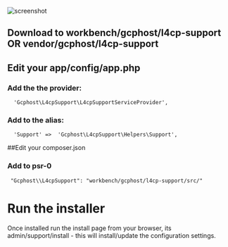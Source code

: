 ![screenshot](http://i.imgur.com/EkP4YaG.png)

## Download to workbench/gcphost/l4cp-support OR vendor/gcphost/l4cp-support

## Edit your app/config/app.php

### Add the the provider:

      'Gcphost\L4cpSupport\L4cpSupportServiceProvider',

### Add to the alias:

      'Support'	=>	'Gcphost\L4cpSupport\Helpers\Support',
 

##Edit your composer.json

### Add to psr-0

     "Gcphost\\L4cpSupport": "workbench/gcphost/l4cp-support/src/"

# Run the installer
Once installed run the install page from your browser, its admin/support/install - this will install/update the configuration settings.
